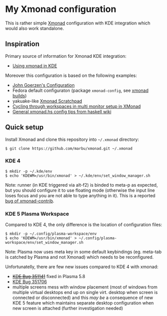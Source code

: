 # My Xmonad configuration

This is rather simple [Xmonad](http://www.haskell.org/haskellwiki/Xmonad)
configuration with KDE integration which would also work standalone.

## Inspiration

Primary source of information for Xmonad KDE integration:

 * [Using xmonad in KDE](http://www.haskell.org/haskellwiki/Xmonad/Using_xmonad_in_KDE)

Moreover this configuration is based on the following examples:

 * [John Goerzen's Configuration](http://www.haskell.org/haskellwiki/Xmonad/Config_archive/John_Goerzen's_Configuration)
 * Fedora default configuraton (package `xmonad-config`, see [xmonad builds](http://koji.fedoraproject.org/koji/packageinfo?packageID=8370))
 * yakuake-like [Xmonad Scratchpad](http://pbrisbin.com/posts/xmonad_scratchpad/)
 * [Cycling through workspaces in multi monitor setup in
   XMonad](https://stackoverflow.com/questions/44355436)
 * [General xmonad.hs config tips from haskell
   wiki](https://wiki.haskell.org/Xmonad/General_xmonad.hs_config_tips)

## Quick setup

Install Xmonad and clone this repository into `~/.xmonad` directory:

~~~
$ git clone https://github.com/marbu/xmonad.git ~/.xmonad
~~~

### KDE 4

~~~
$ mkdir -p ~/.kde/env
$ echo 'KDEWM=/usr/bin/xmonad' > ~/.kde/env/set_window_manager.sh
~~~

Note: runner (in KDE triggered via alt-f2) is binded to meta-p as expected,
but you should configure it to use floating mode (otherwise the input line
loses focus and you are not able to type anything in it). This is a reported
[bug of xmonad-contrib](http://code.google.com/p/xmonad/issues/detail?id=430).

### KDE 5 Plasma Workspace

Compared to KDE 4, the only difference is the location of configuration files:

~~~
$ mkdir -p ~/.config/plasma-workspace/env
$ echo 'KDEWM=/usr/bin/xmonad' > ~/.config/plasma-workspace/env/set_window_manager.sh
~~~

Note: Plasma now uses meta key in some default keybindings (eg. meta-tab is
catched by Plasma and not Xmonad) which needs to be reconfigured.

Unfortunatelly, there are few new issues compared to KDE 4 with xmonad:

 * ~~[KDE Bug 351141](https://bugs.kde.org/show_bug.cgi?id=351141)~~
   fixed in Plasma 5.8
 * [KDE Bug 351706](https://bugs.kde.org/show_bug.cgi?id=351706)
 * multiple screens mess with window placement (most of windows from multiple
   virtual desktops end up on single virt. desktop when screen is connected
   or disconnected) and this *may be* a consequence of new KDE 5 feature which
   maintains separate desktop configuration when new screen is attached
   (further investigation needed)
